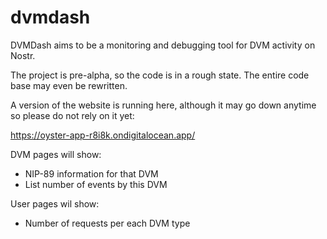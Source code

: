 # dvmdash

DVMDash aims to be a monitoring and debugging tool for DVM activity on Nostr. 

The project is pre-alpha, so the code is in a rough state. The entire code base may even be rewritten.

A version of the website is running here, although it may go down anytime so please do not rely on it yet:

https://oyster-app-r8i8k.ondigitalocean.app/


DVM pages will show:
- NIP-89 information for that DVM
- List number of events by this DVM

User pages wil show:
- Number of requests per each DVM type
